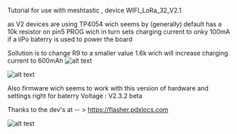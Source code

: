 Tutorial for use with meshtastic , device WIFI_LoRa_32_V2.1

as V2 devices are using TP4054 wich seems by (generally) default has a 10k resistor on pin5 PROG
wich in turn sets charging current to onky 100mA if a liPo baterry is used to power the board

Sollution is to change R9 to a smaller value 1.6k wich will increase charging current to 600mAh
![alt text](https://github.com/yo8aiv/WIFI_LoRa_32_V2_charging_mod/blob/main/WIFI-LoRa-32-V2.1.png)

![alt text](https://github.com/yo8aiv/WIFI_LoRa_32_V2_charging_mod/blob/main/back.jpg)

Also firmware wich seems to work with this version of hardware and settings right for baterry Voltage : V2.3.2 beta
 
 Thanks to the dev's at -- > https://flasher.pdxlocs.com

![alt test](https://github.com/yo8aiv/WIFI_LoRa_32_V2_charging_mod/blob/main/Meshtastic%20ESP32%20Web%20Installer.png)


